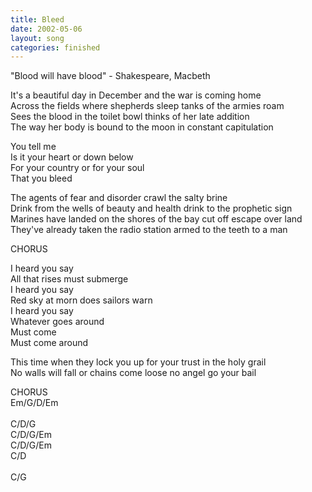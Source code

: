 ```yaml
---
title: Bleed
date: 2002-05-06
layout: song
categories: finished
---
```

<div class="notes">"Blood will have blood" - Shakespeare, Macbeth</div>

It's a beautiful day in December and the war is coming home  
Across the fields where shepherds sleep tanks of the armies roam  
Sees the blood in the toilet bowl thinks of her late addition  
The way her body is bound to the moon in constant capitulation  

<div class="chorus">
  You tell me<br/>
  Is it your heart or down below<br/>
  For your country or for your soul<br/>
  That you bleed
</div>

The agents of fear and disorder crawl the salty brine  
Drink from the wells of beauty and health drink to the prophetic sign  
Marines have landed on the shores of the bay cut off escape over land  
They've already taken the radio station armed to the teeth to a man  

<div class="chorus">CHORUS  

I heard you say  
All that rises must submerge  
I heard you say  
Red sky at morn does sailors warn  
I heard you say  
Whatever goes around  
Must come  
Must come around</div>

This time when they lock you up for your trust in the holy grail  
No walls will fall or chains come loose no angel go your bail

<div class="chorus">CHORUS</div>

<div class="chords">
  Em/G/D/Em<br/>
  <br/>
  C/D/G<br/>
  C/D/G/Em<br/>
  C/D/G/Em<br/>
  C/D<br/>
  <br/>
  C/G
</div>
